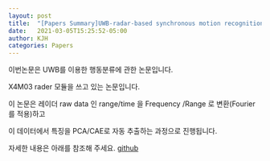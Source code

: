 ```yaml
---
layout: post
title:  "[Papers Summary]UWB-radar-based synchronous motion recognition using time-varying range-Doppler images"
date:   2021-03-05T15:25:52-05:00
author: KJH
categories: Papers
---
```

이번논문은 UWB를 이용한 행동분류에 관한 논문입니다.

X4M03 rader 모듈을 쓰고 있는 논문입니다.

이 논문은 레이더 raw data 인 range/time 을 Frequency /Range 로 변환(Fourier를 적용)하고

이 데이터에서 특징을 PCA/CAE로 자동 추출하는 과정으로 진행됩니다.

자세한 내용은 아래를 참조해 주세요.
[github](https://github.com/jeonghoonkim1211/Survey-of-papers "github link")
